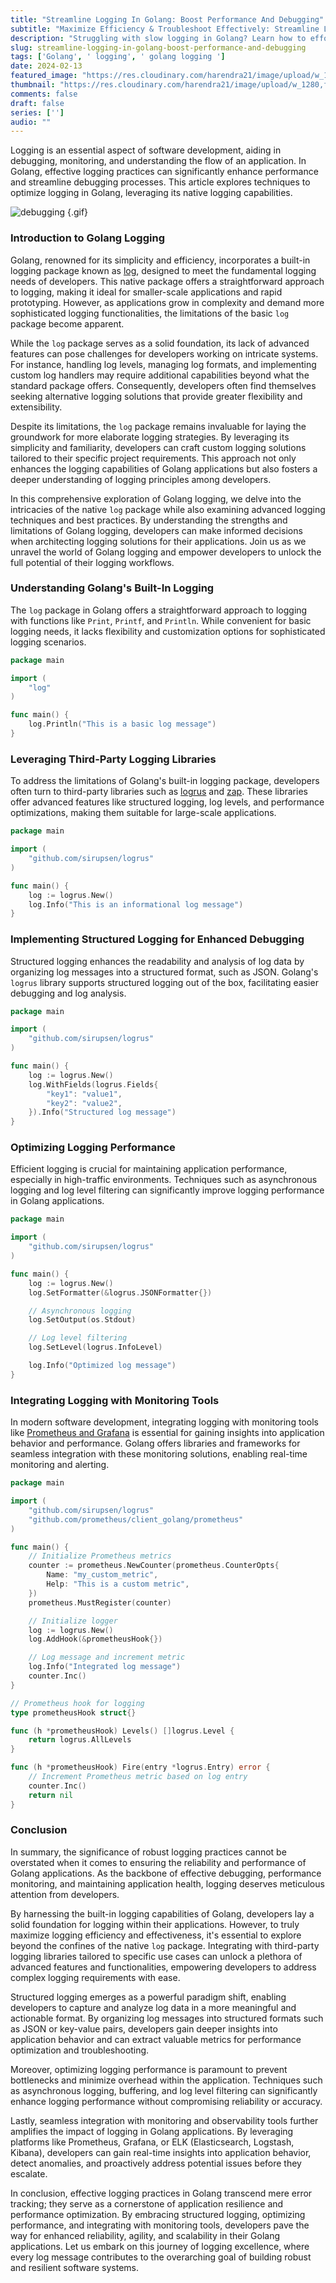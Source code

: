 ```yaml
---
title: "Streamline Logging In Golang: Boost Performance And Debugging"
subtitle: "Maximize Efficiency & Troubleshoot Effectively: Streamline Logging in Golang"
description: "Struggling with slow logging in Golang? Learn how to effortlessly streamline your logging operations, boost performance, and squash pesky bugs with ease! "
slug: streamline-logging-in-golang-boost-performance-and-debugging
tags: ['Golang', ' logging', ' golang logging ']
date: 2024-02-13
featured_image: "https://res.cloudinary.com/harendra21/image/upload/w_1280,f_auto/images/Debugging-Debeugng_LzjD6YMb.jpg"
thumbnail: "https://res.cloudinary.com/harendra21/image/upload/w_1280,f_auto/images/Debugging-Debeugng_LzjD6YMb.jpg"
comments: false
draft: false
series: ['']
audio: ""
---
```


Logging is an essential aspect of software development, aiding in debugging, monitoring, and understanding the flow of an application. In Golang, effective logging practices can significantly enhance performance and streamline debugging processes. This article explores techniques to optimize logging in Golang, leveraging its native logging capabilities.

![debugging](https://res.cloudinary.com/harendra21/image/upload/f_auto/images/Debugging-uugeunig_k4eb3I01.gif)
{.gif}

### Introduction to Golang Logging

Golang, renowned for its simplicity and efficiency, incorporates a built-in logging package known as [log](https://pkg.go.dev/log), designed to meet the fundamental logging needs of developers. This native package offers a straightforward approach to logging, making it ideal for smaller-scale applications and rapid prototyping. However, as applications grow in complexity and demand more sophisticated logging functionalities, the limitations of the basic `log` package become apparent.

While the `log` package serves as a solid foundation, its lack of advanced features can pose challenges for developers working on intricate systems. For instance, handling log levels, managing log formats, and implementing custom log handlers may require additional capabilities beyond what the standard package offers. Consequently, developers often find themselves seeking alternative logging solutions that provide greater flexibility and extensibility.

Despite its limitations, the `log` package remains invaluable for laying the groundwork for more elaborate logging strategies. By leveraging its simplicity and familiarity, developers can craft custom logging solutions tailored to their specific project requirements. This approach not only enhances the logging capabilities of Golang applications but also fosters a deeper understanding of logging principles among developers.

In this comprehensive exploration of Golang logging, we delve into the intricacies of the native `log` package while also examining advanced logging techniques and best practices. By understanding the strengths and limitations of Golang logging, developers can make informed decisions when architecting logging solutions for their applications. Join us as we unravel the world of Golang logging and empower developers to unlock the full potential of their logging workflows.

### Understanding Golang's Built-In Logging

The `log` package in Golang offers a straightforward approach to logging with functions like `Print`, `Printf`, and `Println`. While convenient for basic logging needs, it lacks flexibility and customization options for sophisticated logging scenarios.

```go
package main

import (
    "log"
)

func main() {
    log.Println("This is a basic log message")
}
```

### Leveraging Third-Party Logging Libraries

To address the limitations of Golang's built-in logging package, developers often turn to third-party libraries such as [logrus](https://github.com/sirupsen/logrus) and [zap](https://github.com/uber-go/zap). These libraries offer advanced features like structured logging, log levels, and performance optimizations, making them suitable for large-scale applications.

```go
package main

import (
    "github.com/sirupsen/logrus"
)

func main() {
    log := logrus.New()
    log.Info("This is an informational log message")
}
```

### Implementing Structured Logging for Enhanced Debugging

Structured logging enhances the readability and analysis of log data by organizing log messages into a structured format, such as JSON. Golang's `logrus` library supports structured logging out of the box, facilitating easier debugging and log analysis.

```go
package main

import (
    "github.com/sirupsen/logrus"
)

func main() {
    log := logrus.New()
    log.WithFields(logrus.Fields{
        "key1": "value1",
        "key2": "value2",
    }).Info("Structured log message")
}
```

### Optimizing Logging Performance

Efficient logging is crucial for maintaining application performance, especially in high-traffic environments. Techniques such as asynchronous logging and log level filtering can significantly improve logging performance in Golang applications.

```go
package main

import (
    "github.com/sirupsen/logrus"
)

func main() {
    log := logrus.New()
    log.SetFormatter(&logrus.JSONFormatter{})

    // Asynchronous logging
    log.SetOutput(os.Stdout)

    // Log level filtering
    log.SetLevel(logrus.InfoLevel)

    log.Info("Optimized log message")
}
```

### Integrating Logging with Monitoring Tools

In modern software development, integrating logging with monitoring tools like [Prometheus and Grafana](https://grafana.com/docs/grafana/latest/getting-started/get-started-grafana-prometheus/) is essential for gaining insights into application behavior and performance. Golang offers libraries and frameworks for seamless integration with these monitoring solutions, enabling real-time monitoring and alerting.

```go
package main

import (
    "github.com/sirupsen/logrus"
    "github.com/prometheus/client_golang/prometheus"
)

func main() {
    // Initialize Prometheus metrics
    counter := prometheus.NewCounter(prometheus.CounterOpts{
        Name: "my_custom_metric",
        Help: "This is a custom metric",
    })
    prometheus.MustRegister(counter)

    // Initialize logger
    log := logrus.New()
    log.AddHook(&prometheusHook{})

    // Log message and increment metric
    log.Info("Integrated log message")
    counter.Inc()
}

// Prometheus hook for logging
type prometheusHook struct{}

func (h *prometheusHook) Levels() []logrus.Level {
    return logrus.AllLevels
}

func (h *prometheusHook) Fire(entry *logrus.Entry) error {
    // Increment Prometheus metric based on log entry
    counter.Inc()
    return nil
}
```

### Conclusion

In summary, the significance of robust logging practices cannot be overstated when it comes to ensuring the reliability and performance of Golang applications. As the backbone of effective debugging, performance monitoring, and maintaining application health, logging deserves meticulous attention from developers.

By harnessing the built-in logging capabilities of Golang, developers lay a solid foundation for logging within their applications. However, to truly maximize logging efficiency and effectiveness, it's essential to explore beyond the confines of the native `log` package. Integrating with third-party logging libraries tailored to specific use cases can unlock a plethora of advanced features and functionalities, empowering developers to address complex logging requirements with ease.

Structured logging emerges as a powerful paradigm shift, enabling developers to capture and analyze log data in a more meaningful and actionable format. By organizing log messages into structured formats such as JSON or key-value pairs, developers gain deeper insights into application behavior and can extract valuable metrics for performance optimization and troubleshooting.

Moreover, optimizing logging performance is paramount to prevent bottlenecks and minimize overhead within the application. Techniques such as asynchronous logging, buffering, and log level filtering can significantly enhance logging performance without compromising reliability or accuracy.

Lastly, seamless integration with monitoring and observability tools further amplifies the impact of logging in Golang applications. By leveraging platforms like Prometheus, Grafana, or ELK (Elasticsearch, Logstash, Kibana), developers can gain real-time insights into application behavior, detect anomalies, and proactively address potential issues before they escalate.

In conclusion, effective logging practices in Golang transcend mere error tracking; they serve as a cornerstone of application resilience and performance optimization. By embracing structured logging, optimizing performance, and integrating with monitoring tools, developers pave the way for enhanced reliability, agility, and scalability in their Golang applications. Let us embark on this journey of logging excellence, where every log message contributes to the overarching goal of building robust and resilient software systems.